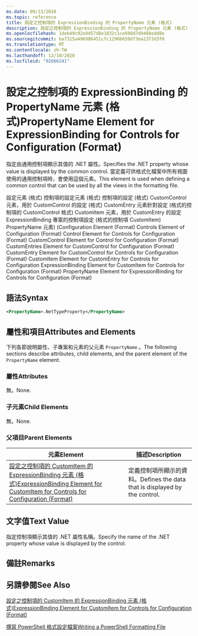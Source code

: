 ```yaml
---
ms.date: 09/13/2016
ms.topic: reference
title: 設定之控制項的 ExpressionBinding 的 PropertyName 元素 (格式)
description: 設定之控制項的 ExpressionBinding 的 PropertyName 元素 (格式)
ms.openlocfilehash: 1deb49c92a9457d8e1032c1ce698d7d9488edd8e
ms.sourcegitcommit: ba7315a496986451cfc1296b659d73ea2373d3f0
ms.translationtype: MT
ms.contentlocale: zh-TW
ms.lasthandoff: 12/10/2020
ms.locfileid: "92666241"
---
```

# <a name="propertyname-element-for-expressionbinding-for-controls-for-configuration-format"></a><span data-ttu-id="13d71-103">設定之控制項的 ExpressionBinding 的 PropertyName 元素 (格式)</span><span class="sxs-lookup"><span data-stu-id="13d71-103">PropertyName Element for ExpressionBinding for Controls for Configuration (Format)</span></span>

<span data-ttu-id="13d71-104">指定由通用控制項顯示其值的 .NET 屬性。</span><span class="sxs-lookup"><span data-stu-id="13d71-104">Specifies the .NET property whose value is displayed by the common control.</span></span> <span data-ttu-id="13d71-105">當定義可供格式化檔案中所有視圖使用的通用控制項時，會使用這個元素。</span><span class="sxs-lookup"><span data-stu-id="13d71-105">This element is used when defining a common control that can be used by all the views in the formatting file.</span></span>

<span data-ttu-id="13d71-106">設定元素 (格式) 控制項的設定元素 (格式) 控制項的設定 (格式) CustomControl 元素，用於 CustomControl 的設定 (格式) CustomEntry 元素針對設定 (格式的控制項的 CustomControl 格式) CustomItem 元素，用於 CustomEntry 的設定 ExpressionBinding 專案的控制項設定 (格式的控制項 CustomItem) PropertyName 元素)  (</span><span class="sxs-lookup"><span data-stu-id="13d71-106">Configuration Element (Format) Controls Element of Configuration (Format) Control Element for Controls for Configuration (Format) CustomControl Element for Control for Configuration (Format) CustomEntries Element for CustomControl for Configuration (Format) CustomEntry Element for CustomControl for Controls for Configuration (Format) CustomItem Element for CustomEntry for Controls for Configuration ExpressionBinding Element for CustomItem for Controls for Configuration (Format) PropertyName Element for ExpressionBinding for Controls for Configuration (Format)</span></span>

## <a name="syntax"></a><span data-ttu-id="13d71-107">語法</span><span class="sxs-lookup"><span data-stu-id="13d71-107">Syntax</span></span>

```xml
<PropertyName>.NetTypeProperty</PropertyName>
```

## <a name="attributes-and-elements"></a><span data-ttu-id="13d71-108">屬性和項目</span><span class="sxs-lookup"><span data-stu-id="13d71-108">Attributes and Elements</span></span>

<span data-ttu-id="13d71-109">下列各節說明屬性、子專案和元素的父元素 `PropertyName` 。</span><span class="sxs-lookup"><span data-stu-id="13d71-109">The following sections describe attributes, child elements, and the parent element of the `PropertyName` element.</span></span>

### <a name="attributes"></a><span data-ttu-id="13d71-110">屬性</span><span class="sxs-lookup"><span data-stu-id="13d71-110">Attributes</span></span>

<span data-ttu-id="13d71-111">無。</span><span class="sxs-lookup"><span data-stu-id="13d71-111">None.</span></span>

### <a name="child-elements"></a><span data-ttu-id="13d71-112">子元素</span><span class="sxs-lookup"><span data-stu-id="13d71-112">Child Elements</span></span>

<span data-ttu-id="13d71-113">無。</span><span class="sxs-lookup"><span data-stu-id="13d71-113">None.</span></span>

### <a name="parent-elements"></a><span data-ttu-id="13d71-114">父項目</span><span class="sxs-lookup"><span data-stu-id="13d71-114">Parent Elements</span></span>

|<span data-ttu-id="13d71-115">元素</span><span class="sxs-lookup"><span data-stu-id="13d71-115">Element</span></span>|<span data-ttu-id="13d71-116">描述</span><span class="sxs-lookup"><span data-stu-id="13d71-116">Description</span></span>|
|-------------|-----------------|
|[<span data-ttu-id="13d71-117">設定之控制項的 CustomItem 的 ExpressionBinding 元素 (格式)</span><span class="sxs-lookup"><span data-stu-id="13d71-117">ExpressionBinding Element for CustomItem for Controls for Configuration (Format)</span></span>](./expressionbinding-element-for-customitem-for-controls-for-configuration-format.md)|<span data-ttu-id="13d71-118">定義控制項所顯示的資料。</span><span class="sxs-lookup"><span data-stu-id="13d71-118">Defines the data that is displayed by the control.</span></span>|

## <a name="text-value"></a><span data-ttu-id="13d71-119">文字值</span><span class="sxs-lookup"><span data-stu-id="13d71-119">Text Value</span></span>

<span data-ttu-id="13d71-120">指定控制項顯示其值的 .NET 屬性名稱。</span><span class="sxs-lookup"><span data-stu-id="13d71-120">Specify the name of the .NET property whose value is displayed by the control.</span></span>

## <a name="remarks"></a><span data-ttu-id="13d71-121">備註</span><span class="sxs-lookup"><span data-stu-id="13d71-121">Remarks</span></span>

## <a name="see-also"></a><span data-ttu-id="13d71-122">另請參閱</span><span class="sxs-lookup"><span data-stu-id="13d71-122">See Also</span></span>

[<span data-ttu-id="13d71-123">設定之控制項的 CustomItem 的 ExpressionBinding 元素 (格式)</span><span class="sxs-lookup"><span data-stu-id="13d71-123">ExpressionBinding Element for CustomItem for Controls for Configuration (Format)</span></span>](./expressionbinding-element-for-customitem-for-controls-for-configuration-format.md)

[<span data-ttu-id="13d71-124">撰寫 PowerShell 格式設定檔案</span><span class="sxs-lookup"><span data-stu-id="13d71-124">Writing a PowerShell Formatting File</span></span>](./writing-a-powershell-formatting-file.md)

